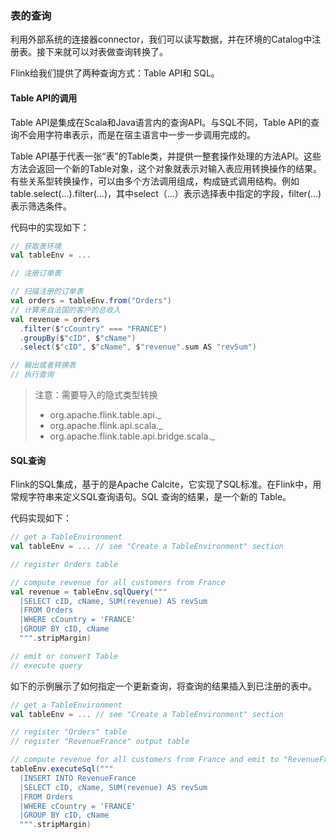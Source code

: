 ### 表的查询

利用外部系统的连接器connector，我们可以读写数据，并在环境的Catalog中注册表。接下来就可以对表做查询转换了。

Flink给我们提供了两种查询方式：Table API和 SQL。

#### Table API的调用

Table API是集成在Scala和Java语言内的查询API。与SQL不同，Table API的查询不会用字符串表示，而是在宿主语言中一步一步调用完成的。

Table API基于代表一张“表”的Table类，并提供一整套操作处理的方法API。这些方法会返回一个新的Table对象，这个对象就表示对输入表应用转换操作的结果。有些关系型转换操作，可以由多个方法调用组成，构成链式调用结构。例如table.select(…).filter(…)，其中select（…）表示选择表中指定的字段，filter(…)表示筛选条件。

代码中的实现如下：

```scala
// 获取表环境
val tableEnv = ...

// 注册订单表

// 扫描注册的订单表
val orders = tableEnv.from("Orders")
// 计算来自法国的客户的总收入
val revenue = orders
  .filter($"cCountry" === "FRANCE")
  .groupBy($"cID", $"cName")
  .select($"cID", $"cName", $"revenue".sum AS "revSum")

// 输出或者转换表
// 执行查询
```

>注意：需要导入的隐式类型转换
>  - org.apache.flink.table.api._
>  - org.apache.flink.api.scala._
>  - org.apache.flink.table.api.bridge.scala._

#### SQL查询

Flink的SQL集成，基于的是Apache Calcite，它实现了SQL标准。在Flink中，用常规字符串来定义SQL查询语句。SQL 查询的结果，是一个新的 Table。

代码实现如下：

```scala
// get a TableEnvironment
val tableEnv = ... // see "Create a TableEnvironment" section

// register Orders table

// compute revenue for all customers from France
val revenue = tableEnv.sqlQuery("""
  |SELECT cID, cName, SUM(revenue) AS revSum
  |FROM Orders
  |WHERE cCountry = 'FRANCE'
  |GROUP BY cID, cName
  """.stripMargin)

// emit or convert Table
// execute query
```

如下的示例展示了如何指定一个更新查询，将查询的结果插入到已注册的表中。

```scala
// get a TableEnvironment
val tableEnv = ... // see "Create a TableEnvironment" section

// register "Orders" table
// register "RevenueFrance" output table

// compute revenue for all customers from France and emit to "RevenueFrance"
tableEnv.executeSql("""
  |INSERT INTO RevenueFrance
  |SELECT cID, cName, SUM(revenue) AS revSum
  |FROM Orders
  |WHERE cCountry = 'FRANCE'
  |GROUP BY cID, cName
  """.stripMargin)
```

